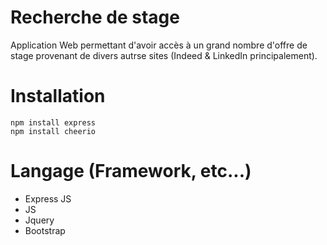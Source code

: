 # Recherche de stage
Application Web permettant d'avoir accès à un grand nombre d'offre de stage provenant de divers autrse sites (Indeed & LinkedIn principalement).

# Installation
```
npm install express
npm install cheerio
```

# Langage (Framework, etc...)
- Express JS
- JS
- Jquery
- Bootstrap
